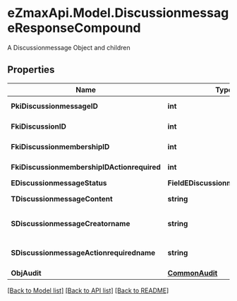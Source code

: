 # eZmaxApi.Model.DiscussionmessageResponseCompound
A Discussionmessage Object and children

## Properties

Name | Type | Description | Notes
------------ | ------------- | ------------- | -------------
**PkiDiscussionmessageID** | **int** | The unique ID of the Discussionmessage | 
**FkiDiscussionID** | **int** | The unique ID of the Discussion | 
**FkiDiscussionmembershipID** | **int** | The unique ID of the Discussionmembership | [optional] 
**FkiDiscussionmembershipIDActionrequired** | **int** | The unique ID of the Discussionmembership | [optional] 
**EDiscussionmessageStatus** | **FieldEDiscussionmessageStatus** |  | 
**TDiscussionmessageContent** | **string** | The content of the Discussionmessage | 
**SDiscussionmessageCreatorname** | **string** | The name the creator of the Discussionmessage. | 
**SDiscussionmessageActionrequiredname** | **string** | The name the Actionrequired of the Discussionmessage. | [optional] 
**ObjAudit** | [**CommonAudit**](CommonAudit.md) |  | 

[[Back to Model list]](../README.md#documentation-for-models) [[Back to API list]](../README.md#documentation-for-api-endpoints) [[Back to README]](../README.md)

